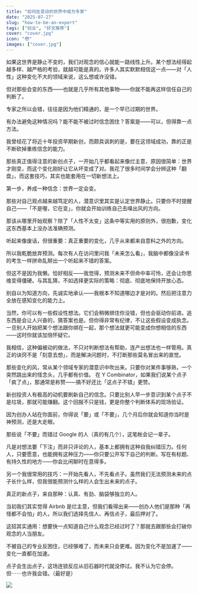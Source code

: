 ```yaml
---
title: "如何在变动的世界中成为专家"
date: "2025-07-27"
slug: "how-to-be-an-expert"
tags: ["创业", "好文推荐"]
cover: "cover.jpg"
icon: "😎"
images: ["cover.jpg"]
---
```

如果这世界是静止不变的，我们对观念的信心就能一路线性上升。某个想法经得起越多样、越严格的考验，就越可能是真的。许多人其实默默相信这一点——对「人性」这种变化不大的领域来说，这么想或许没错。



但对那些会变的东西——也就是几乎所有其他事物——你就不能再这样信任自己的判断了。



专家之所以会错，往往是因为他们精通的，是一个早已过期的世界。



有办法避免这种情况吗？能不能不被过时信念困住？答案是——可以，但得靠一点方法。



我曾经花了将近十年投资早期新创，而颇具讽刺的是，要在这领域成功，靠的正是不断砍掉重练信念的能力。



那些真正值得注意的新创点子，一开始几乎都看起来像烂主意，原因很简单：世界才刚变，而这个变化刚好让它从坏变成了对。我花了很多时间学会分辨这种「翻盘」，而这套技巧，其实也能套用在一切新想法上。



第一步，养成一种信念：世界一定会变。



那些对自己观点越来越笃定的人，潜意识里其实是认定世界静止。只要你不时提醒自己——「不是喔，它在变」，你就会开始训练自己去嗅出风的方向。



那该从哪里开始观察？除了「人性不太变」这条中等实用的原则外，很抱歉，变化这东西基本上没办法准确预测。



听起来像废话，但很重要：真正重要的变化，几乎从来都来自意料之外的方向。



所以我乾脆放弃预测。每次有人在访问里问我「未来怎么看」，我脑中都像没读书的考生一样拼命乱掰出一个听起来不错的答案。



但这不是因为我懒。恰好相反——我觉得，预测未来不但命中率可怜，还会让你思维变得僵硬。与其乱猜，不如选择更实际的策略：彻底、彻底地保持开放心态。



别自以为知道方向，先诚实地承认——我根本不知道哪边才是对的。然后把注意力全放在感知变化的能力上。



当然，你可以有一些假设性想法。它们会稍微绑住你没错，但也会驱动你前进。追东西是会让人兴奋的，猜答案也是。但你得非常有纪律，不让这些假设变成执念。
一旦别人开始把某个想法跟你绑在一起，那个想法就更可能变成你想相信的东西——这时你就该加倍怀疑它。



我相信，这种偏被动的做法，不只对判断想法有帮助，连产出想法也一样管用。真正的诀窍不是「刻意去想」，而是解决问题时，不打断那些莫名冒出来的直觉。



那些变化的风，常从某个领域专家的潜意识中吹出来。只要你对某件事够熟，一个突然跳出来的怪念头，几乎都有价值。
在 Y Combinator，如果我们说某个点子「疯了点」，那通常是称赞——搞不好还比「这点子不错」更赞。



新创投资人有极高的动机要刷新自己的信念。只要比别人早一步意识到某个点子不是垃圾，那就可能赚翻。这个回报不只是钱，更是你整个判断体系的现场验证。



因为创办人站在你面前，你得说「要」或「不要」，几个月后你就会知道你当时是神预测，还是大走眼。



那些说「不要」而错过 Google 的人（真的有几个），这笔帐会记一辈子。



凡是对想法要「下注」而非只评论的人，基本上都拥有这种自我纠错压力。任何人，只要愿意，也能拥有这种压力——你只要公开写下自己的判断。写在有标题、有持久性的地方——你会比闲聊时在意得多。



另一个我很常用的技巧：一开始先看人，不先看点子。虽然我们无法预测未来的点子长什么样，但我很能预测什么样的人会生出未来的点子。



真正的新点子，来自那种：认真、有劲、脑袋够独立的人。



当初我们其实觉得 Airbnb 是烂主意，但我们看得出来——创办人他们是那种「再怪都不会怕」的人，所以我们选择先信人、再信点子，最后押对了。



这招其实通用：想要快一点知道自己什么观念已经过时了？那就去跟那些会打破你观念的人当朋友。



不被自己的专业反困住，已经够难了，而未来只会更难。因为变化不是加速了——变化一直都在加速。



点子会生出点子，这场连锁反应从旧石器时代就没停过。我不认为它会停。
但⋯⋯也许我会错。（最好是）




![](https://prod-files-secure.s3.us-west-2.amazonaws.com/112d0858-5090-4d34-a606-b75eb8d65fd2/46476355-9cf3-4e99-9b7a-3531bc426380/1000202064.png?X-Amz-Algorithm=AWS4-HMAC-SHA256&X-Amz-Content-Sha256=UNSIGNED-PAYLOAD&X-Amz-Credential=ASIAZI2LB466V2KVBEKE%2F20250817%2Fus-west-2%2Fs3%2Faws4_request&X-Amz-Date=20250817T174514Z&X-Amz-Expires=3600&X-Amz-Security-Token=IQoJb3JpZ2luX2VjEEcaCXVzLXdlc3QtMiJHMEUCIQCTXz0E82YEGrZzMUtxU352Rd%2F%2BdSZc2y0aXpvwYaed5AIgfu2DS%2BfLORmV9aaYvS%2B8P16T8KEqBt%2FEBrjZRYsusNYqiAQIkP%2F%2F%2F%2F%2F%2F%2F%2F%2F%2FARAAGgw2Mzc0MjMxODM4MDUiDA4Qb1UHWnqCA4f2%2FircA6MkoRV3bsR4xi5W9uKWZYl1RQ8w%2BhWWx4o2BsbXeYcfixjp3T%2FwzrZVqAA2iOrx4w1Zx2r23vpLK3PlMQ%2FzZxy0zDCP4E9Q6ACKXGgVYnRXVXarrlyHyezA97ip3Q79brWzC%2Fq000BCMtI7H%2FGply3rCPnyPI2khL%2F5AmgRZ6Yke0FXQFn15Ezi7d%2FtV8nEpB6Qzzh%2FusrPa70IhJbr2IHRQGlhMNn3KCx1kkjT%2F3cuip%2B2WfQkuv889FXphUvFz9bQIDptvxc3gWlCDFUExzYlsLno4ZEGm1qaiJBLSCA85G4a86i4mOVUDWyXtL5NYbJgoWqy%2BIwaJhctaJXlsCVHXR9muO4laXyDEzt7cPSTtUeDVsn0F1vC3sth%2BhHoEd7bcDrjvFtJB%2BP1JCg6usW8utQ9P2uBYU%2Fb6Tr6KTy90f50LcFC4zeqnyCUwdR3bxI%2Beg%2FHnx3D1rQGOBlEpJD%2F2QInaJLhGfkKzGp6tQ5WJLM%2FIE5usdDoE%2F7k%2BLdr5T%2Fdpr%2BJOLXg7%2FqlCqed2MLaT91bzCi%2BlHsNg%2FX%2FSqC4amKHE0jvjrGxTh%2FwZGbP%2FNTFhLDZz0C4is8ZQdjqXR5CjvDn1UaZdocA49B%2BExVJMSouYw7biQvUkXHsMKDbh8UGOqUBGL%2BeAk5zP4jp7lbTvKmu6trwgRUMnKKEVp4uFmX5XeuoLwocTx7vecKU3zySIQZ%2BEKxc%2FW5J8SDsAV9jHRY%2FP1IT%2Bp%2F1LGKIPuIvgmiCrPCYxAGpCcFHs%2FR8QBqKtc55Ad0WKt0h%2BBcaMrUPsuRQATda%2BJg5SPNcaqOzacM2GdQYT%2Bi7snRIwPwucvZ%2Fqk%2BDJmGIeg7hIW03ctQ8tPN3fde7EXOs&X-Amz-Signature=7df298e87d8e07db56f820715a08c529bc3f3e95301dc2794cb71fea664a87df&X-Amz-SignedHeaders=host&x-amz-checksum-mode=ENABLED&x-id=GetObject)

